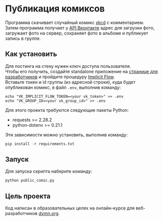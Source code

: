 # Публикация комиксов

Программа скачивает случайный комикс [xkcd](https://xkcd.com/) с комментарием.\
Затем программа получает у [API Вконтакте](https://vk.com/dev/api_requests) адрес для загрузки фото,
загружает фото на сервер, сохраняет фото в альбоме и публикует запись в группе.


## Как установить

Для постинга на стену нужен ключ доступа пользователя.\
Чтобы его получить, создайте standalone приложение на [странице для разработчиков](https://vk.com/dev) и пройдите процедуру [Implicit Flow](https://vk.com/dev/implicit_flow_user).\
Вставьте токен и id группы (из адресной строки), куда будет опубликован комикс, в файл `.env`, выполнив команду:

```
echo "VK_IMPLICIT_FLOW_TOKEN=<your vk_token>" >> .env
echo "VK_GROUP_ID=<your vk_group_id>" >> .env
```

Для этого проекта требуются следующие пакеты Python:

- requests >= 2.28.2
- python-dotenv >= 0.21.1


Эти зависимости можно установить, выполнив команду:

```Python
pip install -r requirements.txt
```


## Запуск

Для запуска скрипта наберите команду:

```Python
python public_comic.py
```


##  Цель проекта

Код написан в образовательных целях на онлайн-курсе для веб-разработчиков [dvmn.org](https://dvmn.org/).
